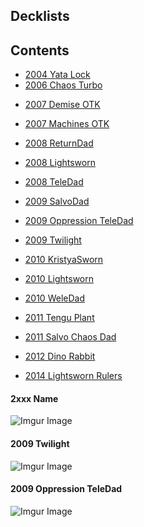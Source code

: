 ## Decklists

## Contents
 - [2004 Yata Lock](#)
 - [2006 Chaos Turbo](#)

[//]: # ( - [2006 Chaos Control]&#40;#&#41;)

 - [2007 Demise OTK](#)
 - [2007 Machines OTK](#)


 - [2008 ReturnDad](#)
 - [2008 Lightsworn](#)
 - [2008 TeleDad](#)


 - [2009 SalvoDad](#)
 - [2009 Oppression TeleDad](#2009-Oppression-TeleDad)
 - [2009 Twilight](#2009-Twilight)


 - [2010 KristyaSworn](#)
 - [2010 Lightsworn](#)
 - [2010 WeleDad](#)


 - [2011 Tengu Plant](#)
 - [2011 Salvo Chaos Dad](#)

[//]: # ( - [2011 Agents]&#40;#&#41;)
 - [2012 Dino Rabbit](#)

[//]: # ( - [2012 Wind Up]&#40;#&#41;)
[//]: # ( - [2012 Inzektors]&#40;#&#41;)
 - [2014 Lightsworn Rulers](#)




#### 2xxx Name

![Imgur Image](imagehere.jpg)

#### 2009 Twilight

![Imgur Image](https://i.imgur.com/yjx8b0C.jpg)

#### 2009 Oppression TeleDad

![Imgur Image](https://i.imgur.com/yjx8b0C.jpg)